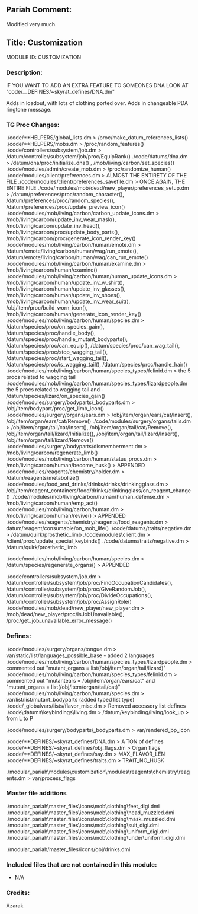 ## Pariah Comment:

Modified very much.

## Title: Customization

MODULE ID: CUSTOMIZATION

### Description:

IF YOU WANT TO ADD AN EXTRA FEATURE TO SOMEONES DNA LOOK AT "code/\_\_DEFINES/~skyrat_defines/DNA.dm"

Adds in loadout, with lots of clothing ported over. Adds in changeable PDA ringtone message.

### TG Proc Changes:

./code/**HELPERS/global_lists.dm > /proc/make_datum_references_lists()
./code/**HELPERS/mobs.dm > /proc/random_features()
./code/controllers/subsystem/job.dm > /datum/controller/subsystem/job/proc/EquipRank()
./code/datums/dna.dm > /datum/dna/proc/initialize_dna() , /mob/living/carbon/set_species()
./code/modules/admin/create_mob.dm > /proc/randomize_human()
./code/modules/client/preferences.dm > ALMOST THE ENTIRETY OF THE FILE
./code/modules/client/preferences_savefile.dm > ONCE AGAIN, THE ENTIRE FILE
./code/modules/mob/dead/new_player/preferences_setup.dm > /datum/preferences/proc/random_character(), /datum/preferences/proc/random_species(), /datum/preferences/proc/update_preview_icon()
./code/modules/mob/living/carbon/carbon_update_icons.dm > /mob/living/carbon/update_inv_wear_mask(), /mob/living/carbon/update_inv_head(), /mob/living/carbon/proc/update_body_parts(), /mob/living/carbon/proc/generate_icon_render_key()
./code/modules/mob/living/carbon/human/emote.dm > /datum/emote/living/carbon/human/wag/run_emote(), /datum/emote/living/carbon/human/wag/can_run_emote()
./code/modules/mob/living/carbon/human/examine.dm > /mob/living/carbon/human/examine()
./code/modules/mob/living/carbon/human/human_update_icons.dm > /mob/living/carbon/human/update_inv_w_shirt(), /mob/living/carbon/human/update_inv_glasses(), /mob/living/carbon/human/update_inv_shoes(), /mob/living/carbon/human/update_inv_wear_suit(), /obj/item/proc/build_worn_icon(), /mob/living/carbon/human/generate_icon_render_key()
./code/modules/mob/living/carbon/human/species.dm > /datum/species/proc/on_species_gain(), /datum/species/proc/handle_body(), /datum/species/proc/handle_mutant_bodyparts(), /datum/species/proc/can_equip(), /datum/species/proc/can_wag_tail(), /datum/species/proc/stop_wagging_tail(), /datum/species/proc/start_wagging_tail(), /datum/species/proc/is_wagging_tail(), /datum/species/proc/handle_hair()
./code/modules/mob/living/carbon/human/species_types/felinid.dm > the 5 procs related to wagging tail
./code/modules/mob/living/carbon/human/species_types/lizardpeople.dm the 5 procs related to wagging tail and - /datum/species/lizard/on_species_gain()
./code/modules/surgery/bodyparts/\_bodyparts.dm > /obj/item/bodypart/proc/get_limb_icon()
./code/modules/surgery/organs/ears.dm > /obj/item/organ/ears/cat/Insert(), /obj/item/organ/ears/cat/Remove()
./code/modules/surgery/organs/tails.dm > /obj/item/organ/tail/cat/Insert(), /obj/item/organ/tail/cat/Remove(), /obj/item/organ/tail/lizard/Initialize(), /obj/item/organ/tail/lizard/Insert(), /obj/item/organ/tail/lizard/Remove()
./code/modules/surgery/bodyparts/dismemberment.dm > /mob/living/carbon/regenerate_limb()
./code/modules/mob/living/carbon/human/status_procs.dm > /mob/living/carbon/human/become_husk() > APPENDED
./code/modules/reagents/chemistry/holder.dm > /datum/reagents/metabolize()
./code/modules/food_and_drinks/drinks/drinks/drinkingglass.dm > /obj/item/reagent_containers/food/drinks/drinkingglass/on_reagent_change()
./code/modules/mob/living/carbon/human/human_defense.dm > /mob/living/carbon/human/emp_act()
./code/modules/mob/living/carbon/human.dm > /mob/living/carbon/human/revive() > APPENDED
./code/modules/reagents/chemistry/reagents/food_reagents.dm > datum/reagent/consumable/on_mob_life()
./code/datums/traits/negative.dm > /datum/quirk/prosthetic_limb
.\code\modules\client.dm > /client/proc/update_special_keybinds()
./code/datums/traits/negative.dm > /datum/quirk/prosthetic_limb

./code/modules/mob/living/carbon/human/species.dm > /datum/species/regenerate_organs() > APPENDED

./code/controllers/subsystem/job.dm > /datum/controller/subsystem/job/proc/FindOccupationCandidates(), /datum/controller/subsystem/job/proc/GiveRandomJob(), /datum/controller/subsystem/job/proc/DivideOccupations(), /datum/controller/subsystem/job/proc/AssignRole()
./code/modules/mob/dead/new_player/new_player.dm > /mob/dead/new_player/proc/IsJobUnavailable(), /proc/get_job_unavailable_error_message()

### Defines:

./code/modules/surgery/organs/tongue.dm > var/static/list/languages_possible_base - added 2 languages
./code/modules/mob/living/carbon/human/species_types/lizardpeople.dm > commented out "mutant_organs = list(/obj/item/organ/tail/lizard)"
./code/modules/mob/living/carbon/human/species_types/felinid.dm > commented out "mutantears = /obj/item/organ/ears/cat" and "mutant_organs = list(/obj/item/organ/tail/cat)"
./code/modules/mob/living/carbon/human/species.dm > var/list/list/mutant_bodyparts (added typed list type)
./code/\_globalvars/lists/flavor_misc.dm > Removed accessory list defines
.\code\datums\keybindings\living.dm > /datum/keybinding/living/look_up > from L to P

./code/modules/surgery/bodyparts/\_bodyparts.dm > var/rendered_bp_icon

./code/**DEFINES/~skyrat_defines/DNA.dm > A TON of defines
./code/**DEFINES/~skyrat_defines/obj_flags.dm > Organ flags
./code/**DEFINES/~skyrat_defines/say.dm > MAX_FLAVOR_LEN
./code/**DEFINES/~skyrat_defines/traits.dm > TRAIT_NO_HUSK

.\modular_pariah\modules\customization\modules\reagents\chemistry\reagents.dm > var/process_flags

### Master file additions

.\modular_pariah\master_files\icons\mob\clothing\feet_digi.dmi
.\modular_pariah\master_files\icons\mob\clothing\head_muzzled.dmi
.\modular_pariah\master_files\icons\mob\clothing\mask_muzzled.dmi
.\modular_pariah\master_files\icons\mob\clothing\suit_digi.dmi
.\modular_pariah\master_files\icons\mob\clothing\uniform_digi.dmi
.\modular_pariah\master_files\icons\mob\clothing\under\uniform_digi.dmi

./modular_pariah/master_files/icons/obj/drinks.dmi

### Included files that are not contained in this module:

- N/A

### Credits:

Azarak
